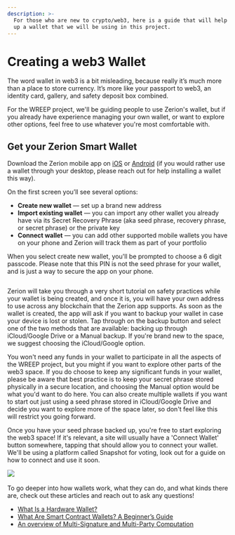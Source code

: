 ```yaml
---
description: >-
  For those who are new to crypto/web3, here is a guide that will help you set
  up a wallet that we will be using in this project.
---
```


# Creating a web3 Wallet

The word wallet in web3 is a bit misleading, because really it’s much more than a place to store currency. It’s more like your passport to web3, an identity card, gallery, and safety deposit box combined.

For the WREEP project, we'll be guiding people to use Zerion's wallet, but if you already have experience managing your own wallet, or want to explore other options, feel free to use whatever you're most comfortable with.

## Get your Zerion Smart Wallet

Download the Zerion mobile app on [iOS](https://link.zerion.io/501o6IN0jqb) or [Android](https://link.zerion.io/p1KjIYfilqb) (if you would rather use a wallet through your desktop, please reach out for help installing a wallet this way).

On the first screen you’ll see several options:

* **Create new wallet** — set up a brand new address
* **Import existing wallet** — you can import any other wallet you already have via its Secret Recovery Phrase (aka seed phrase, recovery phrase, or secret phrase) or the private key
* **Connect wallet** — you can add other supported mobile wallets you have on your phone and Zerion will track them as part of your portfolio

When you select create new wallet, you'll be prompted to choose a 6 digit passcode. Please note that this PIN is not the seed phrase for your wallet, and is just a way to secure the app on your phone.

<figure><img src="../../.gitbook/assets/image (1).png" alt=""><figcaption></figcaption></figure>

Zerion will take you through a very short tutorial on safety practices while your wallet is being created, and once it is, you will have your own address to use across any blockchain that the Zerion app supports. As soon as the wallet is created, the app will ask if you want to backup your wallet in case your device is lost or stolen. Tap through on the backup button and select one of the two methods that are available: backing up through iCloud/Google Drive or a Manual backup. If you're brand new to the space, we suggest choosing the iCloud/Google option.

You won't need any funds in your wallet to participate in all the aspects of the WREEP project, but you might if you want to explore other parts of the web3 space. If you do choose to keep any significant funds in your wallet, please be aware that best practice is to keep your secret phrase stored physically in a secure location, and choosing the Manual option would be what you'd want to do here. You can also create multiple wallets if you want to start out just using a seed phrase stored in iCloud/Google Drive and decide you want to explore more of the space later, so don't feel like this will restrict you going forward.

Once you have your seed phrase backed up, you're free to start exploring the web3 space! If it's relevant, a site will usually have a 'Connect Wallet' button somewhere, tapping that should allow you to connect your wallet. We'll be using a platform called Snapshot for voting, look out for a guide on how to connect and use it soon.

![](<../../.gitbook/assets/image (5).png>)\
\
To go deeper into how wallets work, what they can do, and what kinds there are, check out these articles and reach out to ask any questions!

* [What Is a Hardware Wallet?](https://www.ledger.com/academy/crypto-hardware-wallet)
* [What Are Smart Contract Wallets? A Beginner’s Guide](https://blockworks.co/news/what-are-smart-contract-wallets)
* [An overview of Multi-Signature and Multi-Party Computation](https://www.dynamic.xyz/blog/the-evolution-of-multi-signature-and-multi-party-computation)
